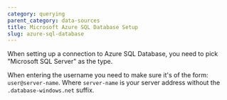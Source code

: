 ```yaml
---
category: querying
parent_category: data-sources
title: Microsoft Azure SQL Database Setup
slug: azure-sql-database
---
```


When setting up a connection to Azure SQL Database, you need to pick "Microsoft SQL Server" as the type.

When entering the username you need to make sure it's of the form: `user@server-name`. Where `server-name` is your server address without the `.database-windows.net` suffix.
